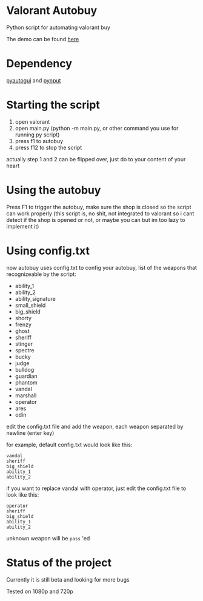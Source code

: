 # Valorant Autobuy
Python script for automating valorant buy

The demo can be found [here](https://youtu.be/tKZmf_kqllo)

# Dependency

[pyautogui](https://pypi.org/project/PyAutoGUI/) and [pynput](https://pypi.org/project/pynput/)

# Starting the script
1. open valorant
2. open main.py (python -m main.py, or other command you use for running py script)
3. press f1 to autobuy
4. press f12 to stop the script

actually step 1 and 2 can be flipped over, just do to your content of your heart

# Using the autobuy

Press F1 to trigger the autobuy, make sure the shop is closed so the script can work properly (this script is, no shit, not integrated to valorant so i cant detect if the shop is opened or not, or maybe you can but im too lazy to implement it)


# Using config.txt

now autobuy uses config.txt to config your autobuy, list of the weapons that recognizeable by the script:
* ability_1
* ability_2
* ability_signature
* small_shield
* big_shield
* shorty
* frenzy
* ghost
* sheriff
* stinger
* spectre
* bucky
* judge
* bulldog
* guardian
* phantom
* vandal
* marshall
* operator
* ares
* odin

edit the config.txt file and add the weapon, each weapon separated by newline (enter key)

for example, default config.txt would look like this:
```
vandal
sheriff
big_shield
ability_1
ability_2
```

if you want to replace vandal with operator, just edit the config.txt file to look like this:
```
operator
sheriff
big_shield
ability_1
ability_2
```

unknown weapon will be ```pass``` 'ed

# Status of the project
Currently it is still beta and looking for more bugs

Tested on 1080p and 720p
